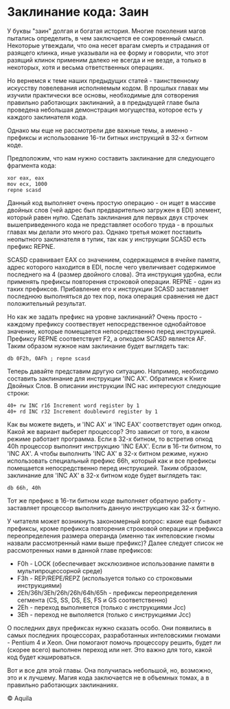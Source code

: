 # Заклинание кода: Заин

У буквы "заин" долгая и богатая история. Многие поколения магов пытались определить, в чем заключается ее сокровенный
смысл. Некоторые утвеждали, что она несет врагам смерть и страдания от разящего клинка, иные указывали на ее форму и
говорили, что этот разящий клинок применим далеко не всегда и не везде, а только в некоторых, хотя и весьма
ответственных операциях.

Но вернемся к теме наших предыдущих статей - таинственному искусству повелевания исполняемым кодом. В прошлых главах мы
изучили практически все основы, необходимые для сотворения правильно работающих заклинаний, а в предыдущей главе была
проведена небольшая демонстрация могущества, которое есть у каждого заклинателя кода.

Однако мы еще не рассмотрели две важные темы, а именно - префиксы и использование 16-ти битных инструкций в 32-х битном
коде.

Предположим, что нам нужно составить заклинание для следующего фрагмента кода:

```assembly
xor eax, eax
mov ecx, 1000
repne scasd
```

Данный код выполняет очень простую операцию - он ищет в массиве двойных слов (чей адрес был предварительно загружен в
EDI) элемент, который равен нулю. Сделать заклинания для первых двух строчек вышеприведенного кода не представляет
особого труда - в прошлых главах мы делали это много раз. Однако третья может поставить неопытного заклинателя в тупик,
так как у инструкции SCASD есть префикс REPNE.

SCASD сравнивает EAX со значением, содержащемся в ячейке памяти, адрес которого находится в EDI, после чего увеличивает
содержимое последнего на 4 (размер двойного слова). Эта инструкция удобна, если применять префиксы повторения строковой
операции. REPNE - один из таких префиксов. Прибавление его к инструкции SCASD заставляет последнюю выполняться до тех
пор, пока операция сравнения не даст положительный результат.

Но как же задать префикс на уровне заклинаний? Очень просто - каждому префиксу соотвествует непосредственное
однобайтовое значение, которые помещается непосредственно перед инструкцией. Префиксу REPNE соответствует F2, а опкодом
SCASD является AF. Таким образом нужное нам заклинание будет выглядеть так:

```assembly
db 0F2h, 0AFh ; repne scasd
```

Теперь давайте представим другую ситуацию. Например, необходимо составить заклинание для инструкции 'INC AX'. Обратимся
к Книге Двойных Слов. В описании инструкции INC нас интересуют следующие строки:

```assembly
40+ rw INC r16 Increment word register by 1
40+ rd INC r32 Increment doubleword register by 1
```

Как вы можете видеть, и 'INC AX' и 'INC EAX' соответствует один опкод. Какой же вариант выберет процессор? Это зависит
от того, в каком режиме работает программа. Если в 32-х битном, то встретив опкод 40h процессор выполнит инструкцию 'INC
EAX'. Если в 16-ти битном, то 'INC AX'. А чтобы выполнить 'INC AX' в 32-х битном режиме, нужно использовать специальный
префикс 66h, который как и все префиксы помещается непосредственно перед инструкцией. Таким образом, заклинание для 'INC
AX' в 32-х битном коде будет выглядеть так:

```assembly
db 66h, 40h
```

Тот же префикс в 16-ти битном коде выполняет обратную работу - заставляет процессор выполнить данную инструкцию как 32-х
битную.

У читателя может возникнуть закономерный вопрос: какие еще бывают префиксы, кроме префикса повторения строковой операции
и префикса переопределения размера операнда (именно так интеловские гномы назвали рассмотренный нами выше префикс)?
Далее следует список не рассмотренных нами в данной главе префиксов:

- F0h - LOCK (обеспечивает эксклюзивное использование памяти в мультипроцессорной среде)
- F3h - REP/REPE/REPZ (используется только со строковыми инструкциями)
- 2Eh/36h/3Eh/26h/26h/64h/65h - префиксы переопределения сегмента (CS, SS, DS, ES, FS и GS соответственно)
- 2Eh - переход выполняется (только с инструкциями Jcc)
- 3Eh - переход не выполяется (только с инструкциями Jcc)

О последних двух префиксах нужно сказать особо. Они появились в самых последних процессорах, разработанных интеловскими
гномами - Pentium 4 и Xeon. Они помогают помочь процессору решить, будет ли (скорее всего) выполнен переход или нет. Это
важно для того, какой код будет кэшироваться.

Вот и все для этой главы. Она получилась небольшой, но, возможно, это и к лучшему. Магия кода заключается не в объемных
томах, а в правильно работающих заклинаниях.

© Aquila